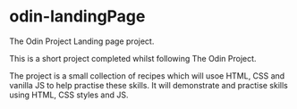 # odin-landingPage
The Odin Project Landing page project.

This is a short project completed whilst following The Odin Project.

The project is a small collection of recipes which will usoe HTML, CSS and vanilla JS to help practise these skills. It will demonstrate and practise skills using HTML, CSS styles and JS.
